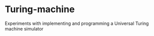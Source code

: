 # Turing-machine
Experiments with implementing and programming a Universal Turing machine simulator
